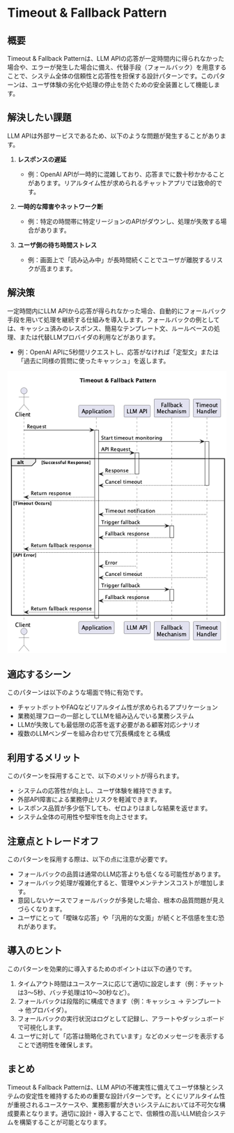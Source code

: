 # Timeout & Fallback Pattern

## 概要

Timeout & Fallback Patternは、LLM APIの応答が一定時間内に得られなかった場合や、エラーが発生した場合に備え、代替手段（フォールバック）を用意することで、システム全体の信頼性と応答性を担保する設計パターンです。このパターンは、ユーザ体験の劣化や処理の停止を防ぐための安全装置として機能します。

## 解決したい課題

LLM APIは外部サービスであるため、以下のような問題が発生することがあります。

1. **レスポンスの遅延**
   - 例：OpenAI APIが一時的に混雑しており、応答までに数十秒かかることがあります。リアルタイム性が求められるチャットアプリでは致命的です。

2. **一時的な障害やネットワーク断**
   - 例：特定の時間帯に特定リージョンのAPIがダウンし、処理が失敗する場合があります。

3. **ユーザ側の待ち時間ストレス**
   - 例：画面上で「読み込み中」が長時間続くことでユーザが離脱するリスクが高まります。

## 解決策

一定時間内にLLM APIから応答が得られなかった場合、自動的にフォールバック手段を用いて処理を継続する仕組みを導入します。フォールバックの例としては、キャッシュ済みのレスポンス、簡易なテンプレート文、ルールベースの処理、または代替LLMプロバイダの利用などがあります。

- 例：OpenAI APIに5秒間リクエストし、応答がなければ「定型文」または「過去に同様の質問に使ったキャッシュ」を返します。

![img](./uml/images/timeout_and_fallback_pattern.png)

## 適応するシーン

このパターンは以下のような場面で特に有効です。

- チャットボットやFAQなどリアルタイム性が求められるアプリケーション
- 業務処理フローの一部としてLLMを組み込んでいる業務システム
- LLMが失敗しても最低限の応答を返す必要がある顧客対応シナリオ
- 複数のLLMベンダーを組み合わせて冗長構成をとる構成

## 利用するメリット

このパターンを採用することで、以下のメリットが得られます。

- システムの応答性が向上し、ユーザ体験を維持できます。
- 外部API障害による業務停止リスクを軽減できます。
- レスポンス品質が多少低下しても、ゼロよりはましな結果を返せます。
- システム全体の可用性や堅牢性を向上させます。

## 注意点とトレードオフ

このパターンを採用する際は、以下の点に注意が必要です。

- フォールバックの品質は通常のLLM応答よりも低くなる可能性があります。
- フォールバック処理が複雑化すると、管理やメンテナンスコストが増加します。
- 意図しないケースでフォールバックが多発した場合、根本の品質問題が見えづらくなります。
- ユーザにとって「曖昧な応答」や「汎用的な文面」が続くと不信感を生む恐れがあります。

## 導入のヒント

このパターンを効果的に導入するためのポイントは以下の通りです。

1. タイムアウト時間はユースケースに応じて適切に設定します（例：チャットは3〜5秒、バッチ処理は10〜30秒など）。
2. フォールバックは段階的に構成できます（例：キャッシュ → テンプレート → 他プロバイダ）。
3. フォールバックの実行状況はログとして記録し、アラートやダッシュボードで可視化します。
4. ユーザに対して「応答は簡略化されています」などのメッセージを表示することで透明性を確保します。

## まとめ

Timeout & Fallback Patternは、LLM APIの不確実性に備えてユーザ体験とシステムの安定性を維持するための重要な設計パターンです。とくにリアルタイム性が重視されるユースケースや、業務影響が大きいシステムにおいては不可欠な構成要素となります。適切に設計・導入することで、信頼性の高いLLM統合システムを構築することが可能となります。
